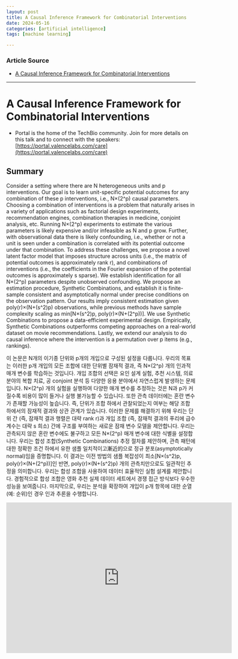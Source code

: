 ```yaml
---
layout: post
title: A Causal Inference Framework for Combinatorial Interventions
date: 2024-05-16
categories: [artificial intelligence]
tags: [machine learning]

---
```


### Article Source


* [A Causal Inference Framework for Combinatorial Interventions](https://www.youtube.com/watch?v=73RskRdYcQQ)

---

# A Causal Inference Framework for Combinatorial Interventions

* Portal is the home of the TechBio community. Join for more details on this talk and to connect with the speakers: [https://portal.valencelabs.com/care](https://portal.valencelabs.com/care)

## Summary
Consider a setting where there are N heterogeneous units and p interventions. Our goal is to learn unit-specific potential outcomes for any combination of these p interventions, i.e., N×(2^p) causal parameters. Choosing a combination of interventions is a problem that naturally arises in a variety of applications such as factorial design experiments, recommendation engines, combination therapies in medicine, conjoint analysis, etc. Running N×(2^p) experiments to estimate the various parameters is likely expensive and/or infeasible as N and p grow. Further, with observational data there is likely confounding, i.e., whether or not a unit is seen under a combination is correlated with its potential outcome under that combination. To address these challenges, we propose a novel latent factor model that imposes structure across units (i.e., the matrix of potential outcomes is approximately rank r), and combinations of interventions (i.e., the coefficients in the Fourier expansion of the potential outcomes is approximately s sparse). We establish identification for all N×(2^p) parameters despite unobserved confounding. We propose an estimation procedure, Synthetic Combinations, and establish it is finite-sample consistent and asymptotically normal under precise conditions on the observation pattern. Our results imply consistent estimation given poly(r)×(N+(s^2)p) observations, while previous methods have sample complexity scaling as min[N×(s^2)p, poly(r)×(N+(2^p))]. We use Synthetic Combinations to propose a data-efficient experimental design. Empirically, Synthetic Combinations outperforms competing approaches on a real-world dataset on movie recommendations. Lastly, we extend our analysis to do causal inference where the intervention is a permutation over p items (e.g., rankings).

이 논문은 N개의 이기종 단위와 p개의 개입으로 구성된 설정을 다룹니다. 우리의 목표는 이러한 p개 개입의 모든 조합에 대한 단위별 잠재적 결과, 즉 N×(2^p) 개의 인과적 매개 변수를 학습하는 것입니다. 개입 조합의 선택은 요인 설계 실험, 추천 시스템, 의료 분야의 복합 치료, 공 conjoint 분석 등 다양한 응용 분야에서 자연스럽게 발생하는 문제입니다. N×(2^p) 개의 실험을 실행하여 다양한 매개 변수를 추정하는 것은 N과 p가 커질수록 비용이 많이 들거나 실행 불가능할 수 있습니다. 또한 관측 데이터에는 혼란 변수가 존재할 가능성이 높습니다. 즉, 단위가 조합 하에서 관찰되었는지 여부는 해당 조합 하에서의 잠재적 결과와 상관 관계가 있습니다. 이러한 문제를 해결하기 위해 우리는 단위 간 (즉, 잠재적 결과 행렬은 대략 rank r)과 개입 조합 (즉, 잠재적 결과의 푸리에 급수 계수는 대략 s 희소) 간에 구조를 부여하는 새로운 잠재 변수 모델을 제안합니다. 우리는 관측되지 않은 혼란 변수에도 불구하고 모든 N×(2^p) 매개 변수에 대한 식별을 설정합니다. 우리는 합성 조합(Synthetic Combinations) 추정 절차를 제안하며, 관측 패턴에 대한 정확한 조건 하에서 유한 샘플 일치적이고漸近的으로 정규 분포(asymptotically normal)임을 증명합니다. 이 결과는 이전 방법의 샘플 복잡성이 최소[N×(s^2)p, poly(r)×(N+(2^p))]인 반면, poly(r)×(N+(s^2)p) 개의 관측치만으로도 일관적인 추정을 의미합니다. 우리는 합성 조합을 사용하여 데이터 효율적인 실험 설계를 제안합니다. 경험적으로 합성 조합은 영화 추천 실제 데이터 세트에서 경쟁 접근 방식보다 우수한 성능을 보여줍니다. 마지막으로, 우리는 분석을 확장하여 개입이 p개 항목에 대한 순열 (예: 순위)인 경우 인과 추론을 수행합니다.

<iframe width="600" height="400" src="https://www.youtube.com/embed/73RskRdYcQQ?si=CQWhlkdVzPy1_bFB" title="YouTube video player" frameborder="0" allow="accelerometer; autoplay; clipboard-write; encrypted-media; gyroscope; picture-in-picture; web-share" referrerpolicy="strict-origin-when-cross-origin" allowfullscreen></iframe>